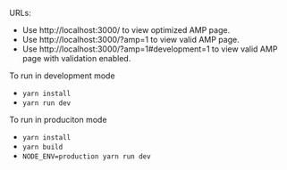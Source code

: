 URLs:
* Use http://localhost:3000/ to view optimized AMP page.
* Use http://localhost:3000/?amp=1 to view valid AMP page.
* Use http://localhost:3000/?amp=1#development=1 to view valid AMP page with validation enabled.

To run in development mode
* `yarn install`
* `yarn run dev`

To run in produciton mode
* `yarn install`
* `yarn build`
* `NODE_ENV=production yarn run dev`

